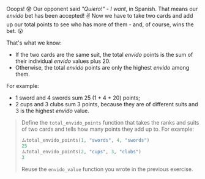 Ooops! 😰 Our opponent said _"Quiero!"_ - _I want_, in Spanish. That means our _envido_ bet has been accepted! ️:v: Now we have to take two cards and add up our total points to see who has more of them - and, of course, wins the bet. 😮

That's what we know:

* If the two cards are the same suit, the total _envido_ points is the sum of their individual _envido_ values plus 20.
* Otherwise, the total _envido_ points are only the highest _envido_ among them.

For example: 

 * 1 sword and 4 swords sum 25 (1 + 4 + 20) points;
 * 2 cups and 3 clubs sum 3 points, because they are of different suits and 3 is the highest _envido_ value.



> Define the `total_envido_points` function that takes the ranks and suits of two cards and tells how many points they add up to. For example:
>
> ```python
> ムtotal_envido_points(1, "swords", 4, "swords")
> 25
> ムtotal_envido_points(2, "cups", 3, "clubs")
> 3
> ```
>
> Reuse the `envido_value` function you wrote in the previous exercise.
